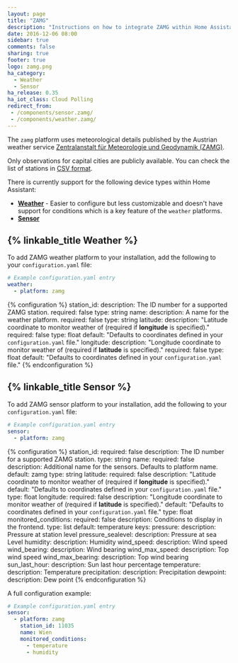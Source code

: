 ```yaml
---
layout: page
title: "ZAMG"
description: "Instructions on how to integrate ZAMG within Home Assistant."
date: 2016-12-06 08:00
sidebar: true
comments: false
sharing: true
footer: true
logo: zamg.png
ha_category:
  - Weather
  - Sensor
ha_release: 0.35
ha_iot_class: Cloud Polling
redirect_from:
 - /components/sensor.zamg/
 - /components/weather.zamg/
---
```


The `zamg` platform uses meteorological details published by the Austrian weather service [Zentralanstalt für Meteorologie und Geodynamik (ZAMG)](https://www.zamg.ac.at).

Only observations for capital cities are publicly available. You can check the list of stations in [CSV format](http://www.zamg.ac.at/ogd).

There is currently support for the following device types within Home Assistant:

- **[Weather](#weather)** - Easier to configure but less customizable and doesn't have support for conditions which is a key feature of the `weather` platforms.
- **[Sensor](sensor)**

## {% linkable_title Weather %}

To add ZAMG weather platform to your installation, add the following to your `configuration.yaml` file:

```yaml
# Example configuration.yaml entry
weather:
  - platform: zamg
```

{% configuration %}
station_id:
  description: The ID number for a supported ZAMG station.
  required: false
  type: string
name:
  description: A name for the weather platform.
  required: false
  type: string
latitude:
  description: "Latitude coordinate to monitor weather of (required if **longitude** is specified)."
  required: false
  type: float
  default: "Defaults to coordinates defined in your `configuration.yaml` file."
longitude:
  description: "Longitude coordinate to monitor weather of (required if **latitude** is specified)."
  required: false
  type: float
  default: "Defaults to coordinates defined in your `configuration.yaml` file."
{% endconfiguration %}

## {% linkable_title Sensor %}

To add ZAMG sensor platform to your installation, add the following to your `configuration.yaml` file:

```yaml
# Example configuration.yaml entry
sensor:
  - platform: zamg
```

{% configuration %}
station_id:
  required: false
  description: The ID number for a supported ZAMG station.
  type: string
name:
  required: false
  description: Additional name for the sensors. Defaults to platform name.
  default: zamg
  type: string
latitude:
  required: false
  description: "Latitude coordinate to monitor weather of (required if **longitude** is specified)."
  default: "Defaults to coordinates defined in your `configuration.yaml` file."
  type: float
longitude:
  required: false
  description: "Longitude coordinate to monitor weather of (required if **latitude** is specified)."
  default: "Defaults to coordinates defined in your `configuration.yaml` file."
  type: float
monitored_conditions:
  required: false
  description: Conditions to display in the frontend.
  type: list
  default: temperature
  keys:
    pressure:
      description: Pressure at station level
    pressure_sealevel:
      description: Pressure at sea Level
    humidity:
      description: Humidity
    wind_speed:
      description: Wind speed
    wind_bearing:
      description: Wind bearing
    wind_max_speed:
      description: Top wind speed
    wind_max_bearing:
      description: Top wind bearing
    sun_last_hour:
      description: Sun last hour percentage
    temperature:
      description: Temperature
    precipitation:
      description: Precipitation
    dewpoint:
      description: Dew point
{% endconfiguration %}

A full configuration example:

```yaml
# Example configuration.yaml entry
sensor:
  - platform: zamg
    station_id: 11035
    name: Wien
    monitored_conditions:
      - temperature
      - humidity
```